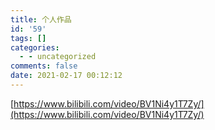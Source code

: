 ```yaml
---
title: 个人作品
id: '59'
tags: []
categories:
  - - uncategorized
comments: false
date: 2021-02-17 00:12:12
---
```


[https://www.bilibili.com/video/BV1Ni4y1T7Zy/](https://www.bilibili.com/video/BV1Ni4y1T7Zy/)